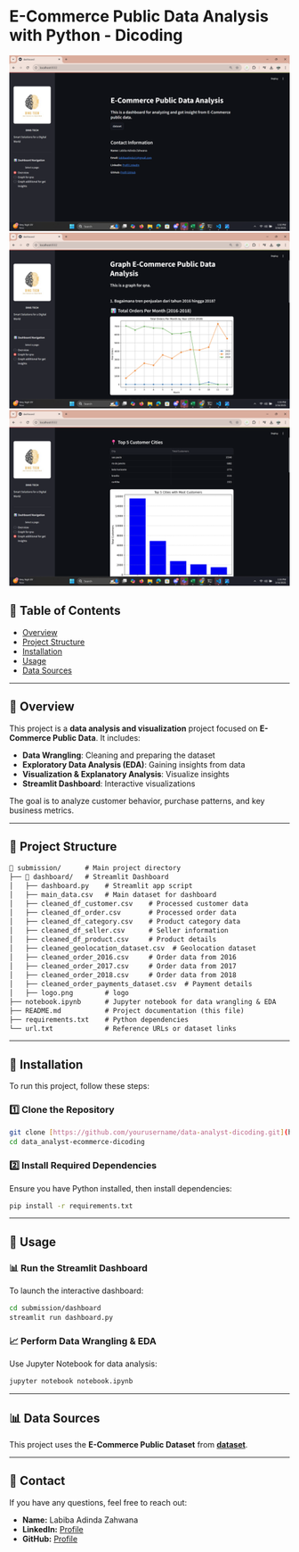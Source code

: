 # E-Commerce Public Data Analysis with Python - Dicoding

![Dashboard Screenshot 1](image1.png)
![Dashboard Screenshot 2](image2.png)
![Dashboard Screenshot 3](image3.png)



## 📖 Table of Contents
- [Overview](##overview)
- [Project Structure](##project-structure)
- [Installation](##installation)
- [Usage](##usage)
- [Data Sources](#$data-sources)

---

## 📌 Overview
This project is a **data analysis and visualization** project focused on **E-Commerce Public Data**. It includes:
-  **Data Wrangling**: Cleaning and preparing the dataset
-  **Exploratory Data Analysis (EDA)**: Gaining insights from data
-  **Visualization & Explanatory Analysis**: Visualize insights
-  **Streamlit Dashboard**: Interactive visualizations

The goal is to analyze customer behavior, purchase patterns, and key business metrics.

---

## 📂 Project Structure
```
📂 submission/      # Main project directory
├── 📂 dashboard/   # Streamlit Dashboard
│   ├── dashboard.py    # Streamlit app script
│   ├── main_data.csv   # Main dataset for dashboard
│   ├── cleaned_df_customer.csv    # Processed customer data
│   ├── cleaned_df_order.csv       # Processed order data
│   ├── cleaned_df_category.csv    # Product category data
│   ├── cleaned_df_seller.csv      # Seller information
│   ├── cleaned_df_product.csv     # Product details
│   ├── cleaned_geolocation_dataset.csv  # Geolocation dataset
│   ├── cleaned_order_2016.csv     # Order data from 2016
│   ├── cleaned_order_2017.csv     # Order data from 2017
│   ├── cleaned_order_2018.csv     # Order data from 2018
│   ├── cleaned_order_payments_dataset.csv  # Payment details
│   ├── logo.png        # logo
├── notebook.ipynb      # Jupyter notebook for data wrangling & EDA
├── README.md           # Project documentation (this file)
├── requirements.txt    # Python dependencies
└── url.txt             # Reference URLs or dataset links
```

---

## 🔧 Installation
To run this project, follow these steps:

### 1️⃣ Clone the Repository
```bash
git clone [https://github.com/yourusername/data-analyst-dicoding.git](https://github.com/labibaadinda/data_analyst-ecommerce-dicoding.git)
cd data_analyst-ecommerce-dicoding
```

### 2️⃣ Install Required Dependencies
Ensure you have Python installed, then install dependencies:
```bash
pip install -r requirements.txt
```

---

## 🚀 Usage
### 📊 **Run the Streamlit Dashboard**
To launch the interactive dashboard:
```bash
cd submission/dashboard
streamlit run dashboard.py
```

### 📈 **Perform Data Wrangling & EDA**
Use Jupyter Notebook for data analysis:
```bash
jupyter notebook notebook.ipynb
```

---

## 📊 Data Sources
This project uses the **E-Commerce Public Dataset** from **[dataset](https://www.kaggle.com/datasets/olistbr/brazilian-ecommerce?resource=download)**.

---

## 📧 Contact
If you have any questions, feel free to reach out:
- **Name:** Labiba Adinda Zahwana
- **LinkedIn:** [Profile](https://id.linkedin.com/in/labibaadinda/)
- **GitHub:** [Profile](https://github.com/labibaadinda)

